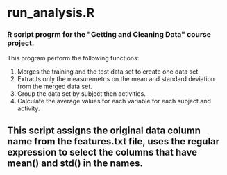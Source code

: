# run_analysis.R

### R script progrm for the "Getting and Cleaning Data" course project.

This program perform the following functions:
1. Merges the training and the test data set to create one data set.
2. Extracts only the measuremetns on the mean and standard deviation from the merged data set.
3. Group the data set by subject then activities.
4. Calculate the average values for each variable for each subject and activity.

## This script assigns the original data column name from the features.txt file, uses the regular expression to select the columns that have mean() and std() in the names.